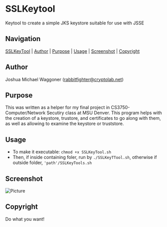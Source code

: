 SSLKeytool
==========
Keytool to create a simple JKS keystore suitable for use with JSSE

Navigation
-----------
[SSLKeyTool](#sslkeytool) |
[Author](#author) |
[Purpose](#purpose) |
[Usage](#usage) | 
[Screenshot](#screenshot) |
[Copyright](#copyright)  

Author
------
Joshua Michael Waggoner (rabbitfighter@cryptolab.net)</li>

Purpose
-------
This was written as a helper for my final project in CS3750-Computer/Network Secutiry class at MSU Denver. This program helps with the creation of a keystore, trustore, and certificates to go along with them, as well as allowing to examine the keystore or truststore.

Usage
-----
<ul>
<li>To make it executable: <code>chmod +x SSLKeyTool.sh</code></li>
<li>Then, if inside containing foler, run by <code>./SSLKeyTTool.sh</code>, otherwise if outside folder, <code>'path'/SSLKeyTools.sh</code></li>
</ul>

Screenshot
-----------
![Picture](http://rabbitfighter.net/wp-content/uploads/2014/11/SSLKeyTools.png)

Copyright
----------
Do what you want!







